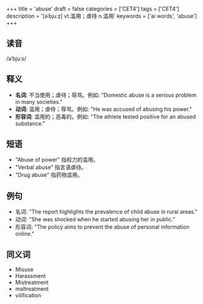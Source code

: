 +++
title = 'abuse'
draft = false
categories = ['CET4']
tags = ['CET4']
description = '[əˈbjuːz] vt.滥用；虐待 n.滥用'
keywords = ['ai words', 'abuse']
+++

## 读音
/əˈbjuːs/

## 释义
- **名词**: 不当使用；虐待；辱骂。例如: "Domestic abuse is a serious problem in many societies."
- **动词**: 滥用；虐待；辱骂。例如: "He was accused of abusing his power."
- **形容词**: 滥用的；恶毒的。例如: "The athlete tested positive for an abused substance."

## 短语
- "Abuse of power" 指权力的滥用。
- "Verbal abuse" 指言语虐待。
- "Drug abuse" 指药物滥用。

## 例句
- 名词: "The report highlights the prevalence of child abuse in rural areas."
- 动词: "She was shocked when he started abusing her in public."
- 形容词: "The policy aims to prevent the abuse of personal information online."

## 同义词
- Misuse
- Harassment
- Mistreatment
- maltreatment
- vilification

